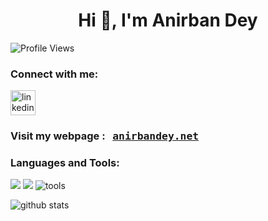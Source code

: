 <h1 align="center">Hi 👋, I'm Anirban Dey</h1>

<p align="left"> <img src="https://komarev.com/ghpvc/?username=anirbandey1&label=Profile%20views&color=0e75b6&style=flat" alt="Profile Views" /> </p>


<h3 align="left">Connect with me:</h3>
<p align="left">
<a href="https://linkedin.com/in/anirbandey1" target="blank"><img align="center" src="https://anirbandey1.github.io/assets/logos/linkedin.svg" alt="linkedin" height="40" width="40" /></a>
</p>
<h3 align="left"> Visit my webpage : &nbsp <span style="font-family:monospace;" > <a href="https://anirbandey.net" target="blank">anirbandey.net</a> </span> </h3>



### Languages and Tools:

<img src="https://skillicons.dev/icons?i=html,css,js,react,mysql,mongodb" />
<img src="https://skillicons.dev/icons?i=cpp,c,python,latex,java,kotlin" />
<img src="https://skillicons.dev/icons?i=git,github,linux,docker,neovim,vim,vscode,androidstudio" alt="tools" />

<br />

<p style="width: 100%; display: block;"><img src="https://github-readme-stats.vercel.app/api?username=anirbandey1&show_icons=true&locale=en" alt="github stats" /></p>
